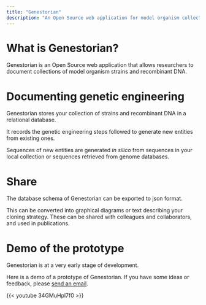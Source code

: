 ```yaml
---
title: "Genestorian"
description: "An Open Source web application for model organism collections"
---
```

# What is Genestorian?

Genestorian is an Open Source web application that allows researchers to document collections of model organism strains and recombinant DNA.

# Documenting genetic engineering

Genestorian stores your collection of strains and recombinant DNA in a relational database.

It records the genetic engineering steps followed to generate new entities from existing ones.

Sequences of new entities are generated _in silico_ from sequences in your local collection or sequences retrieved from genome databases.

# Share

The database schema of Genestorian can be exported to json format.

This can be converted into graphical diagrams or text describing your cloning strategy. These can be shared with colleagues and collaborators, and used in publications.

# Demo of the prototype

Genestorian is at a very early stage of development.

Here is a demo of a prototype of Genestorian. If you have some ideas or feedback, please [send an email](mailto:genestorian@gmail.com).

{{< youtube 34GMuHpl7f0 >}}
